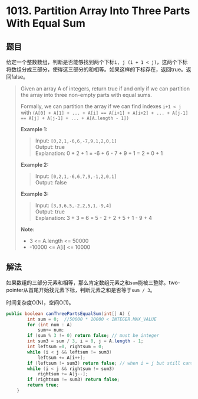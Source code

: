 # 1013. Partition Array Into Three Parts With Equal Sum

## 题目

给定一个整数数组，判断是否能够找到两个下标`i, j (i + 1 < j)`，这两个下标将数组分成三部分，使得这三部分的和相等。如果这样的下标存在，返回true。返回false。

>Given an array A of integers, return true if and only if we can partition the array into three non-empty parts with equal sums.
>
>Formally, we can partition the array if we can find indexes `i+1 < j` with `(A[0] + A[1] + ... + A[i] == A[i+1] + A[i+2] + ... + A[j-1] == A[j] + A[j-1] + ... + A[A.length - 1])`
>
>**Example 1:**
>
>>Input: `[0,2,1,-6,6,-7,9,1,2,0,1]`  
>>Output: true  
>>Explanation: 0 + 2 + 1 = -6 + 6 - 7 + 9 + 1 = 2 + 0 + 1
>
>**Example 2:**
>
>>Input: `[0,2,1,-6,6,7,9,-1,2,0,1]`  
>>Output: false
>
>**Example 3:**
>
>>Input: `[3,3,6,5,-2,2,5,1,-9,4]`  
>>Output: true  
>>Explanation: 3 + 3 = 6 = 5 - 2 + 2 + 5 + 1 - 9 + 4
>
>**Note:**
>
> - 3 <= A.length <= 50000
> - -10000 <= A[i] <= 10000

## 解法

如果数组的三部分元素和相等，那么肯定数组元素之和`sum`能被三整除。two-pointer从首尾开始找元素下标，判断元素之和是否等于`sum / 3`。

时间复杂度O(N)，空间O(1)。

```java
public boolean canThreePartsEqualSum(int[] A) {
        int sum = 0;  //50000 * 10000 < INTEGER.MAX_VALUE
        for (int num : A)
            sum+= num;
        if (sum % 3 != 0) return false; // must be integer
        int sum3 = sum / 3, i = 0, j = A.length - 1;
        int leftsum =0, rightsum = 0;
        while (i < j && leftsum != sum3)
            leftsum += A[i++];
        if (leftsum != sum3) return false; // when i = j but still cant get leftsum
        while (i < j && rightsum != sum3)
            rightsum += A[j--];
        if (rightsum != sum3) return false;
        return true;
    }
```
